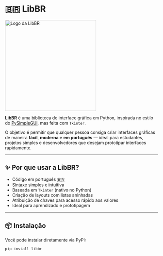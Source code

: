 # 🇧🇷 LibBR
<img src="libBR.jpg" alt="Logo da LibBR" width="300"/>

**LibBR** é uma biblioteca de interface gráfica em Python, inspirada no estilo do [PySimpleGUI](https://pysimplegui.readthedocs.io/en/latest/), mas feita com `Tkinter`.

O objetivo é permitir que qualquer pessoa consiga criar interfaces gráficas de maneira **fácil**, **moderna** e **em português** — ideal para estudantes, projetos simples e desenvolvedores que desejam prototipar interfaces rapidamente.

---

## ✨ Por que usar a LibBR?

- Código em português 🇧🇷  
- Sintaxe simples e intuitiva  
- Baseada em `Tkinter` (nativo no Python)  
- Criação de layouts com listas aninhadas  
- Atribuição de chaves para acesso rápido aos valores  
- Ideal para aprendizado e prototipagem

---

## 📦 Instalação

Você pode instalar diretamente via PyPI:

```bash
pip install libbr
